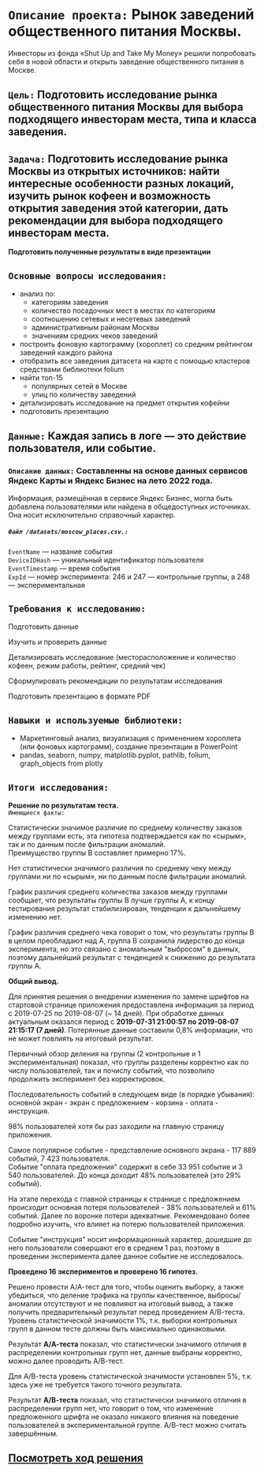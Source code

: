 # `Описание проекта:` Рынок заведений общественного питания Москвы.   
Инвесторы из фонда «Shut Up and Take My Money» решили попробовать себя в новой области и открыть заведение общественного питания в Москве.  

## `Цель:` Подготовить исследование рынка общественного питания Москвы для выбора подходящего инвесторам места, типа и класса заведения. 

## `Задача:` Подготовить исследование рынка Москвы из открытых источников: найти интересные особенности разных локаций, изучить рынок кофеен и возможность открытия заведения этой категории, дать рекомендации для выбора подходящего инвесторам места.  
**Подготовить полученные результаты в виде презентации**

## `Основные вопросы исследования:` 
- анализ по:  
   - категориям заведения  
   - количество посадочных мест в местах по категориям  
   - соотношению сетевых и несетевых заведений   
   - административным районам Москвы  
   - значениям средних чеков заведений  
- построить фоновую картограмму (хороплет) со средним рейтингом заведений каждого района   
- отобразить все заведения датасета на карте с помощью кластеров средствами библиотеки folium  
- найти топ-15
   - популярных сетей в Москве  
   - улиц по количеству заведений  
- детализировать исследование на предмет открытия кофейни  
- подготовить презентацию  
  
## `Данные:` Каждая запись в логе — это действие пользователя, или событие.  

  ### `Описание данных:` Составленны на основе данных сервисов Яндекс Карты и Яндекс Бизнес на лето 2022 года. 
  Информация, размещённая в сервисе Яндекс Бизнес, могла быть добавлена пользователями или найдена в общедоступных источниках. Она носит исключительно справочный характер.
  
 ##### `Файл /datasets/moscow_places.csv.:`  
  
`EventName` —  название события  
`DeviceIDHash` —  уникальный идентификатор пользователя  
`EventTimestamp` —  время события  
`ExpId` —  номер эксперимента: 246 и 247 — контрольные группы, а 248 — экспериментальная  

## `Требования к исследованию:`  

Подготовить данные  
  
Изучить и проверить данные   
  
Детализировать исследование (месторасположение и количество кофеен, режим работы, рейтинг, средний чек)   

Сформулировать рекомендации по результатам исследования   

Подготовить презентацию в формате PDF  
 
## `Навыки и используемые библиотеки:`

- Маркетинговый анализ, визуализация с применением хороплета (или фоновых картограмм), создание презентации в PowerPoint
- pandas, seaborn, numpy, matplotlib.pyplot, pathlib, folium, graph_objects from plotly

## `Итоги исследования:`

**Решение по результатам теста.**  
`Имеющиеся факты:`  
  
Статистически значимое различие по среднему количеству заказов между группами есть, эта гипотеза подтверждается как по «сырым», так и по данным после фильтрации аномалий.  
Преимущество группы В составляет примерно 17%.  
   
Нет статистически значимого различия по среднему чеку между группами ни по «сырым», ни по данным после фильтрации аномалий.  
   
График различия среднего количества заказов между группами сообщает, что результаты группы B лучше группы A, к концу тестирования результат стабилизирован, тенденции к дальнейшему изменению нет.  
   
График различия среднего чека говорит о том, что результаты группы B в целом преобладают над А, группа В сохранила лидерство до конца эксперимента, но это связано с аномальным "выбросом" в данных, поэтому  дальнейший результат с тенденцией к снижению до результата группы А.  
   
**Общий вывод.**   
  
Для принятия решения о внедрении изменения по замене шрифтов на стартовой странице приложения предоставлена информация за период с 2019-07-25 по 2019-08-07 (~ 14 дней). При обработке данных актуальным оказался период с **2019-07-31 21:00:57 по 2019-08-07 21:15:17 (7 дней)**. Потерянные данные составили 0,8% информации, что не может повлиять на итоговый результат.  
  
Первичный обзор деления на группы (2 контрольные и 1 экспериментальная) показал, что группы разделены корректно как по числу пользователей, так и почислу событий, что позволило продолжить эксперимент без корректировок.  
  
Последовательность событий в следующем виде (в порядке убывания): основной экран - экран с предложением - корзина - оплата - инструкция.

98% пользователей хотя бы раз заходили на главную страницу приложения.  
  
Самое популярное событие - представление основного экрана - 117 889 событий, 7 423 пользователя.  
Событие "оплата предложения" содержит в себе 33 951 событие и 3 540 пользователей. До конца доходит 48% пользователей (это 29% событий).  

На этапе перехода с главной страницы к странице с предложением происходит основная потеря пользователей -  38% пользователей и 61% событий. Далее по воронке потери адекватные. Рекомендовано более подробно изучить, что влияет на потерю пользователей приложения.  
  
Событие "инструкция" носит информационный характер, дошедшие до него пользователи совершают его в среднем 1 раз, поэтому в проведении эксперимента далее данное событие не исследовалось.  
  
**Проведено 16 экспериментов и проверено 16 гипотез.**   
  
Решено провести А/А-тест для того, чтобы оценить выборку, а также убедиться, что деление трафика на группы качественное, выбросы/аномалии отсутствуют и не повлияют на итоговый вывод, а также получить предварительный результат перед проведением А/В-теста. Уровень статистической значимости 1%, т.к. выборки контрольных групп в данном тесте должны быть максимально одинаковыми.   
  
Результат **А/А-теста** показал, что статистически значимого отличия в распределении контрольных групп нет, данные выбраны корректно, можно далее проводить А/В-тест.  
  
Для А/В-теста уровень статистической значимости установлен 5%, т.к. здесь уже не требуется такого точного результата.  
  
Результат **А/В-теста** показал, что статистически значимого отличия в распределении групп нет, что говорит о том, что изменение предложенного шрифта не оказало никакого влияния на поведение пользователей в экспериментальной группе. А/В-тест можно считать завершённым.   

##  [Посмотреть ход решения](https://github.com/Alla-Kuhtenko/Portfolio_YP/blob/main/public-catering-moscow-places/public-catering-moscow-places.ipynb)


